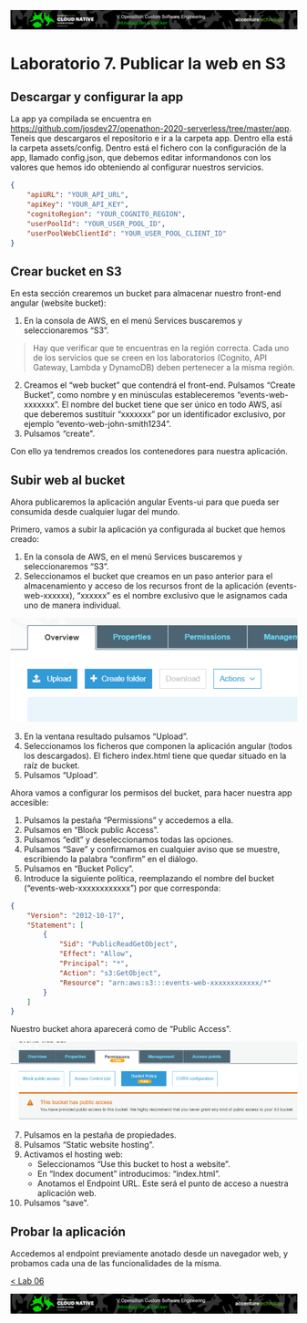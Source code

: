 <p align="center">
    <img src="../resources/header.png">
</p>

# Laboratorio 7. Publicar la web en S3

## Descargar y configurar la app

La app ya compilada se encuentra en https://github.com/josdev27/openathon-2020-serverless/tree/master/app. Teneis que descargaros el repositorio e ir a la carpeta app. Dentro ella está la carpeta assets/config. Dentro está el fichero con la configuración de la app, llamado config.json, que debemos editar informandonos con los valores que hemos ido obteniendo al configurar nuestros servicios.

```json
{
    "apiURL": "YOUR_API_URL",
    "apiKey": "YOUR_API_KEY",
    "cognitoRegion": "YOUR_COGNITO_REGION",
    "userPoolId": "YOUR_USER_POOL_ID",
    "userPoolWebClientId": "YOUR_USER_POOL_CLIENT_ID"
}
```

## Crear bucket en S3

En esta sección crearemos un bucket para almacenar nuestro front-end angular (website bucket):
1.	En la consola de AWS, en el menú Services buscaremos y seleccionaremos “S3”.

> Hay que verificar que te encuentras en la región correcta. Cada uno de los servicios que se creen en los laboratorios (Cognito, API Gateway, Lambda y DynamoDB) deben pertenecer a la misma región.

2.	Creamos el “web bucket” que contendrá el front-end. Pulsamos “Create Bucket”, como nombre y en minúsculas estableceremos 
“events-web-xxxxxxx”. El nombre del bucket tiene que ser único en todo AWS, así que deberemos sustituir “xxxxxxx” por un identificador exclusivo, por ejemplo “evento-web-john-smith1234”.
3.	Pulsamos “create".

Con ello ya tendremos creados los contenedores para nuestra aplicación.

## Subir web al bucket
Ahora publicaremos la aplicación angular Events-ui para que pueda ser consumida desde cualquier lugar del mundo.

Primero, vamos a subir la aplicación ya configurada al bucket que hemos creado:
1.	En la consola de AWS, en el menú Services buscaremos y seleccionaremos “S3”.
2.	Seleccionamos el bucket que creamos en un paso anterior para el almacenamiento y acceso de los recursos front de la aplicación (events-web-xxxxxx), “xxxxxx” es el nombre exclusivo que le asignamos cada uno de manera individual.

<p align="center">
    <img src="resources/img_1.png">
</p>

3.	En la ventana resultado pulsamos “Upload”.
4.	Seleccionamos los ficheros que componen la aplicación angular (todos los descargados). El fichero index.html tiene que quedar situado en la raíz de bucket.
5.	Pulsamos “Upload”.

Ahora vamos a configurar los permisos del bucket, para hacer nuestra app accesible:

1.	Pulsamos la pestaña “Permissions” y accedemos a ella.
2.	Pulsamos en “Block public Access”.
3.	Pulsamos “edit” y deseleccionamos todas las opciones.
4.	Pulsamos “Save” y confirmamos en cualquier aviso que se muestre, escribiendo la palabra “confirm” en el diálogo.
5.	Pulsamos en “Bucket Policy”.
6.	Introduce la siguiente política, reemplazando el nombre del bucket (“events-web-xxxxxxxxxxxx”) por que corresponda:
```json
{
    "Version": "2012-10-17",
    "Statement": [
        {
            "Sid": "PublicReadGetObject",
            "Effect": "Allow",
            "Principal": "*",
            "Action": "s3:GetObject",
            "Resource": "arn:aws:s3:::events-web-xxxxxxxxxxxx/*"
        }
    ]
}
```
Nuestro bucket ahora aparecerá como de “Public Access”.

<p align="center">
    <img src="resources/img_2.png">
</p>

7.	Pulsamos en la pestaña de propiedades.
8.	Pulsamos “Static website hosting”.
9.	Activamos el hosting web:
    * Seleccionamos “Use this bucket to host a website”.
    * En “Index document” introducimos: “index.html”.
    * Anotamos el Endpoint URL. Este será el punto de acceso a nuestra aplicación web.
10.	Pulsamos “save".

## Probar la aplicación

Accedemos al endpoint previamente anotado desde un navegador web, y probamos cada una de las funcionalidades de la misma.

[< Lab 06](../lab-06)

<p align="center">
    <img src="../resources/header.png">
</p>
